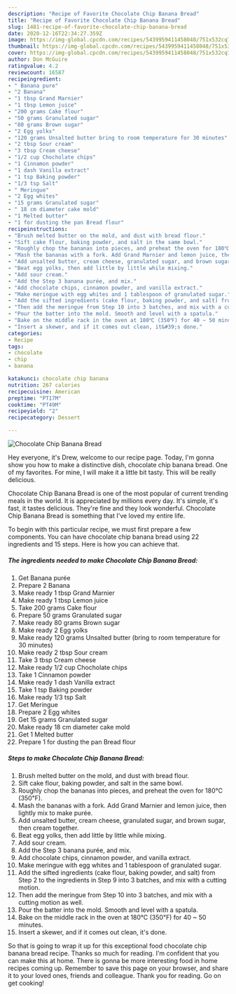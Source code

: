 ```yaml
---
description: "Recipe of Favorite Chocolate Chip Banana Bread"
title: "Recipe of Favorite Chocolate Chip Banana Bread"
slug: 1481-recipe-of-favorite-chocolate-chip-banana-bread
date: 2020-12-16T22:34:27.359Z
image: https://img-global.cpcdn.com/recipes/5439959411458048/751x532cq70/chocolate-chip-banana-bread-recipe-main-photo.jpg
thumbnail: https://img-global.cpcdn.com/recipes/5439959411458048/751x532cq70/chocolate-chip-banana-bread-recipe-main-photo.jpg
cover: https://img-global.cpcdn.com/recipes/5439959411458048/751x532cq70/chocolate-chip-banana-bread-recipe-main-photo.jpg
author: Don McGuire
ratingvalue: 4.2
reviewcount: 16587
recipeingredient:
- " Banana pure"
- "2 Banana"
- "1 tbsp Grand Marnier"
- "1 tbsp Lemon juice"
- "200 grams Cake flour"
- "50 grams Granulated sugar"
- "80 grams Brown sugar"
- "2 Egg yolks"
- "120 grams Unsalted butter bring to room temperature for 30 minutes"
- "2 tbsp Sour cream"
- "3 tbsp Cream cheese"
- "1/2 cup Chocholate chips"
- "1 Cinnamon powder"
- "1 dash Vanilla extract"
- "1 tsp Baking powder"
- "1/3 tsp Salt"
- " Meringue"
- "2 Egg whites"
- "15 grams Granulated sugar"
- " 18 cm diameter cake mold"
- "1 Melted butter"
- "1 for dusting the pan Bread flour"
recipeinstructions:
- "Brush melted butter on the mold, and dust with bread flour."
- "Sift cake flour, baking powder, and salt in the same bowl."
- "Roughly chop the bananas into pieces, and preheat the oven for 180℃ (350℉)."
- "Mash the bananas with a fork. Add Grand Marnier and lemon juice, then lightly mix to make purée."
- "Add unsalted butter, cream cheese, granulated sugar, and brown sugar, then cream together."
- "Beat egg yolks, then add little by little while mixing."
- "Add sour cream."
- "Add the Step 3 banana purée, and mix."
- "Add chocolate chips, cinnamon powder, and vanilla extract."
- "Make meringue with egg whites and 1 tablespoon of granulated sugar."
- "Add the sifted ingredients (cake flour, baking powder, and salt) from Step 2 to the ingredients in Step 9 into 3 batches, and mix with a cutting motion."
- "Then add the meringue from Step 10 into 3 batches, and mix with a cutting motion as well."
- "Pour the batter into the mold. Smooth and level with a spatula."
- "Bake on the middle rack in the oven at 180℃ (350℉) for 40 ~ 50 minutes."
- "Insert a skewer, and if it comes out clean, it&#39;s done."
categories:
- Recipe
tags:
- chocolate
- chip
- banana

katakunci: chocolate chip banana 
nutrition: 267 calories
recipecuisine: American
preptime: "PT17M"
cooktime: "PT49M"
recipeyield: "2"
recipecategory: Dessert

---
```



![Chocolate Chip Banana Bread](https://img-global.cpcdn.com/recipes/5439959411458048/751x532cq70/chocolate-chip-banana-bread-recipe-main-photo.jpg)

Hey everyone, it's Drew, welcome to our recipe page. Today, I'm gonna show you how to make a distinctive dish, chocolate chip banana bread. One of my favorites. For mine, I will make it a little bit tasty. This will be really delicious.

Chocolate Chip Banana Bread is one of the most popular of current trending meals in the world. It is appreciated by millions every day. It's simple, it's fast, it tastes delicious. They're fine and they look wonderful. Chocolate Chip Banana Bread is something that I've loved my entire life.




To begin with this particular recipe, we must first prepare a few components. You can have chocolate chip banana bread using 22 ingredients and 15 steps. Here is how you can achieve that.

<!--inarticleads1-->

##### The ingredients needed to make Chocolate Chip Banana Bread:

1. Get  Banana purée
1. Prepare 2 Banana
1. Make ready 1 tbsp Grand Marnier
1. Make ready 1 tbsp Lemon juice
1. Take 200 grams Cake flour
1. Prepare 50 grams Granulated sugar
1. Make ready 80 grams Brown sugar
1. Make ready 2 Egg yolks
1. Make ready 120 grams Unsalted butter (bring to room temperature for 30 minutes)
1. Make ready 2 tbsp Sour cream
1. Take 3 tbsp Cream cheese
1. Make ready 1/2 cup Chocholate chips
1. Take 1 Cinnamon powder
1. Make ready 1 dash Vanilla extract
1. Take 1 tsp Baking powder
1. Make ready 1/3 tsp Salt
1. Get  Meringue
1. Prepare 2 Egg whites
1. Get 15 grams Granulated sugar
1. Make ready  18 cm diameter cake mold
1. Get 1 Melted butter
1. Prepare 1 for dusting the pan Bread flour




<!--inarticleads2-->

##### Steps to make Chocolate Chip Banana Bread:

1. Brush melted butter on the mold, and dust with bread flour.
1. Sift cake flour, baking powder, and salt in the same bowl.
1. Roughly chop the bananas into pieces, and preheat the oven for 180℃ (350℉).
1. Mash the bananas with a fork. Add Grand Marnier and lemon juice, then lightly mix to make purée.
1. Add unsalted butter, cream cheese, granulated sugar, and brown sugar, then cream together.
1. Beat egg yolks, then add little by little while mixing.
1. Add sour cream.
1. Add the Step 3 banana purée, and mix.
1. Add chocolate chips, cinnamon powder, and vanilla extract.
1. Make meringue with egg whites and 1 tablespoon of granulated sugar.
1. Add the sifted ingredients (cake flour, baking powder, and salt) from Step 2 to the ingredients in Step 9 into 3 batches, and mix with a cutting motion.
1. Then add the meringue from Step 10 into 3 batches, and mix with a cutting motion as well.
1. Pour the batter into the mold. Smooth and level with a spatula.
1. Bake on the middle rack in the oven at 180℃ (350℉) for 40 ~ 50 minutes.
1. Insert a skewer, and if it comes out clean, it&#39;s done.




So that is going to wrap it up for this exceptional food chocolate chip banana bread recipe. Thanks so much for reading. I'm confident that you can make this at home. There is gonna be more interesting food in home recipes coming up. Remember to save this page on your browser, and share it to your loved ones, friends and colleague. Thank you for reading. Go on get cooking!
